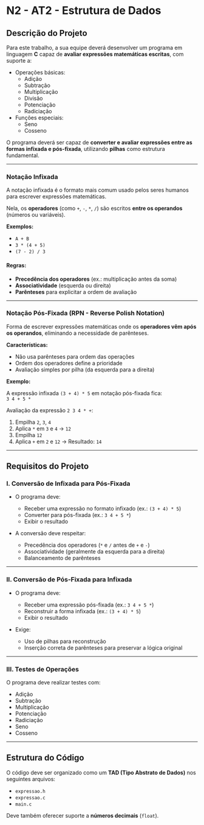 # N2 - AT2 - Estrutura de Dados

## Descrição do Projeto

Para este trabalho, a sua equipe deverá desenvolver um programa em linguagem **C** capaz de **avaliar expressões matemáticas escritas**, com suporte a:

- Operações básicas:
  - Adição
  - Subtração
  - Multiplicação
  - Divisão
  - Potenciação
  - Radiciação
- Funções especiais:
  - Seno
  - Cosseno

O programa deverá ser capaz de **converter e avaliar expressões entre as formas infixada e pós-fixada**, utilizando **pilhas** como estrutura fundamental.

---

### Notação Infixada

A notação infixada é o formato mais comum usado pelos seres humanos para escrever expressões matemáticas.

Nela, os **operadores** (como `+`, `-`, `*`, `/`) são escritos **entre os operandos** (números ou variáveis).

**Exemplos:**

- `A + B`
- `3 * (4 + 5)`
- `(7 - 2) / 3`

#### Regras:
- **Precedência dos operadores** (ex.: multiplicação antes da soma)
- **Associatividade** (esquerda ou direita)
- **Parênteses** para explicitar a ordem de avaliação

---

### Notação Pós-Fixada (RPN - Reverse Polish Notation)

Forma de escrever expressões matemáticas onde os **operadores vêm após os operandos**, eliminando a necessidade de parênteses.

**Características:**

- Não usa parênteses para ordem das operações
- Ordem dos operadores define a prioridade
- Avaliação simples por pilha (da esquerda para a direita)

**Exemplo:**

A expressão infixada `(3 + 4) * 5` em notação pós-fixada fica:  
`3 4 + 5 *`

Avaliação da expressão `2 3 4 * +`:

1. Empilha `2`, `3`, `4`
2. Aplica `*` em `3` e `4` → `12`
3. Empilha `12`
4. Aplica `+` em `2` e `12` → Resultado: `14`

---

## Requisitos do Projeto

### I. Conversão de Infixada para Pós-Fixada

- O programa deve:
  - Receber uma expressão no formato infixado (ex.: `(3 + 4) * 5`)
  - Converter para pós-fixada (ex.: `3 4 + 5 *`)
  - Exibir o resultado

- A conversão deve respeitar:
  - Precedência dos operadores (`*` e `/` antes de `+` e `-`)
  - Associatividade (geralmente da esquerda para a direita)
  - Balanceamento de parênteses

---

### II. Conversão de Pós-Fixada para Infixada

- O programa deve:
  - Receber uma expressão pós-fixada (ex.: `3 4 + 5 *`)
  - Reconstruir a forma infixada (ex.: `(3 + 4) * 5`)
  - Exibir o resultado

- Exige:
  - Uso de pilhas para reconstrução
  - Inserção correta de parênteses para preservar a lógica original

---

### III. Testes de Operações

O programa deve realizar testes com:

- Adição
- Subtração
- Multiplicação
- Potenciação
- Radiciação
- Seno
- Cosseno

---

## Estrutura do Código

O código deve ser organizado como um **TAD (Tipo Abstrato de Dados)** nos seguintes arquivos:

- `expressao.h`
- `expressao.c`
- `main.c`

Deve também oferecer suporte a **números decimais** (`float`).
